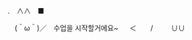  .　∧∧　■
 
　(＾ω＾)／　수업을 시작할거에요~
　
 ＜　　/
　　
  ∪∪

<!---
kisgnoeskim/kisgnoeskim is a ✨ special ✨ repository because its `README.md` (this file) appears on your GitHub profile.
You can click the Preview link to take a look at your changes.
--->

